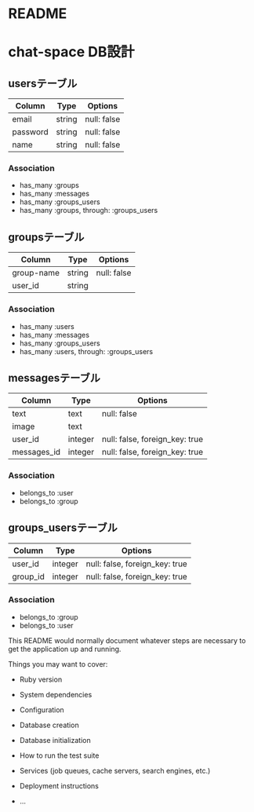 # README

# chat-space DB設計

## usersテーブル
|Column|Type|Options|
|------|----|-------|
|email|string|null: false|
|password|string|null: false|
|name|string|null: false|
### Association
- has_many :groups
- has_many :messages
- has_many :groups_users
- has_many :groups, through: :groups_users


## groupsテーブル
|Column|Type|Options|
|------|----|-------|
|group-name|string|null: false|
|user_id|string||
### Association
- has_many :users
- has_many :messages
- has_many :groups_users
- has_many :users, through: :groups_users




## messagesテーブル
|Column|Type|Options|
|------|----|-------|
|text|text|null: false|
|image|text||
|user_id|integer|null: false, foreign_key: true|
|messages_id|integer|null: false, foreign_key: true|
### Association
- belongs_to :user
- belongs_to :group



## groups_usersテーブル
|Column|Type|Options|
|------|----|-------|
|user_id|integer|null: false, foreign_key: true|
|group_id|integer|null: false, foreign_key: true|

### Association
- belongs_to :group
- belongs_to :user






This README would normally document whatever steps are necessary to get the
application up and running.

Things you may want to cover:

* Ruby version

* System dependencies

* Configuration

* Database creation

* Database initialization

* How to run the test suite

* Services (job queues, cache servers, search engines, etc.)

* Deployment instructions

* ...